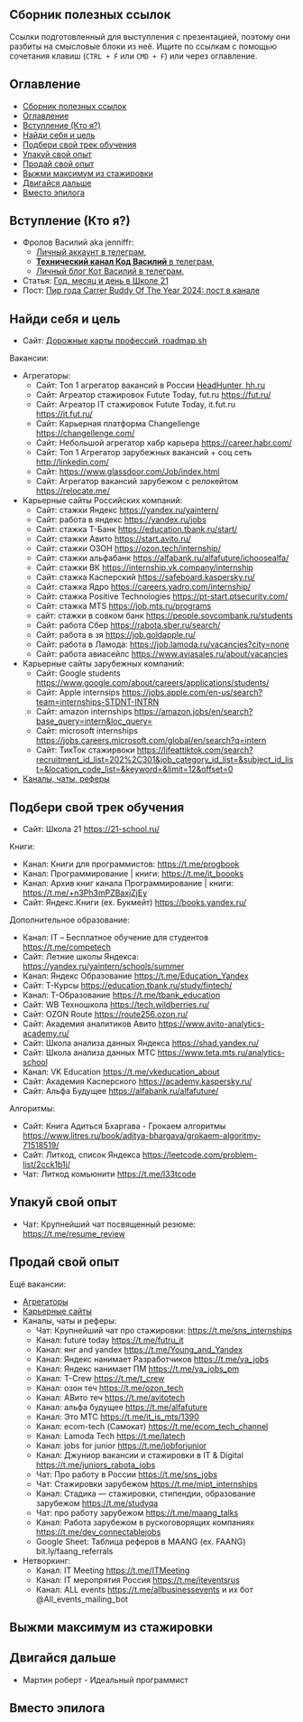 ## Сборник полезных ссылок

Ссылки подготовленный для выступления с презентацией, поэтому они разбиты на смысловые блоки из неё.
Ищите по ссылкам с помощью сочетания клавиш (`CTRL + F` или `CMD + F`) или через оглавление.

## Оглавление

- [Сборник полезных ссылок](#сборник-полезных-ссылок)
- [Оглавление](#оглавление)
- [Вступление (Кто я?)](#вступление-кто-я)
- [Найди себя и цель](#найди-себя-и-цель)
- [Подбери свой трек обучения](#подбери-свой-трек-обучения)
- [Упакуй свой опыт](#упакуй-свой-опыт)
- [Продай свой опыт](#продай-свой-опыт)
- [Выжми максимум из стажировки](#выжми-максимум-из-стажировки)
- [Двигайся дальше](#двигайся-дальше)
- [Вместо эпилога](#вместо-эпилога)

## Вступление (Кто я?)

- Фролов Василий aka jenniffr:
  - [Личный аккаунт в телеграм](https://t.me/drveles),
  - [**Технический канал Код Василий** в телеграм](https://t.me/code_vasilii),
  - [Личный блог Кот Василий в телеграм](https://t.me/drveless),
- Статья: [Год, месяц и день в Школе 21](https://telegra.ph/God-mesyac-i-den-v-SHkole-21-11-24)
- Пост: [Пир года Carrer Buddy Of The Year 2024: пост в канале](https://t.me/code_vasilii/13)

## Найди себя и цель

- Сайт: [Дорожные карты профессий, roadmap.sh](https://roadmap.sh/)
  
Вакансии:

- Агрегаторы:<a id="agregators"></a>
  - Сайт: Топ 1 агрегатор вакансий в России [HeadHunter, hh.ru](https://hh.ru)
  - Сайт: Агреатор стажировок Futute Today, fut.ru https://fut.ru/
  - Сайт: Агреатор IT стажировок Futute Today, it.fut.ru https://it.fut.ru/
  - Сайт: Карьерная платформа Changellenge https://changellenge.com/
  - Сайт: Небольшой агрегатор хабр карьера https://career.habr.com/
  - Сайт: Топ 1 Агрегатор зарубежных вакансий + соц сеть http://linkedin.com/
  - Сайт: https://www.glassdoor.com/Job/index.html 
  - Сайт: Агрегатор вакансий зарубежом с релокейтом https://relocate.me/
- Карьерные сайты Российских компаний:<a id="career-sites"></a>
  - Сайт: стажки Яндекс  https://yandex.ru/yaintern/
  - Сайт: работа в яндекс https://yandex.ru/jobs
  - Сайт: стажка Т-Банк https://education.tbank.ru/start/
  - Сайт: стажки Авито https://start.avito.ru/
  - Сайт: стажки ОЗОН https://ozon.tech/internship/
  - Сайт: стажки альфабанк https://alfabank.ru/alfafuture/ichoosealfa/
  - Сайт: стажки ВК https://internship.vk.company/internship
  - Сайт: стажка Касперский https://safeboard.kaspersky.ru/
  - Сайт: стажка Ядро https://careers.yadro.com/internship/
  - Сайт: стажка Positive Technologies https://pt-start.ptsecurity.com/
  - Сайт: стажка MTS  https://job.mts.ru/programs
  - сайт: стажки в  совком банк https://people.sovcombank.ru/students
  - Сайт: работа Сбер https://rabota.sber.ru/search/
  - Сайт: работа в зя https://job.goldapple.ru/
  - Сайт: работа в Ламода: https://job.lamoda.ru/vacancies?city=none
  - Сайт: работа авиасейлс https://www.aviasales.ru/about/vacancies
- Карьерные сайты зарубежных компаний:
  - Сайт: Google students https://www.google.com/about/careers/applications/students/
  - Сайт: Apple internsips https://jobs.apple.com/en-us/search?team=internships-STDNT-INTRN
  - Сайт: amazon internships https://amazon.jobs/en/search?base_query=intern&loc_query=
  - Сайт: microsoft internships https://jobs.careers.microsoft.com/global/en/search?q=intern
  - Сайт: ТикТок стажирвоки https://lifeattiktok.com/search?recruitment_id_list=202%2C301&job_category_id_list=&subject_id_list=&location_code_list=&keyword=&limit=12&offset=0
- [Каналы, чаты, реферы](#channels-and-refers)

## Подбери свой трек обучения

- Сайт: Школа 21 https://21-school.ru/

Книги:

- Канал: Книги для программистов: https://t.me/progbook
- Канал: Программирование | книги: https://t.me/it_boooks
- Канал: Архив книг канала Программирование | книги: https://t.me/+n3Ph3mPZBaxjZjEy
- Сайт: Яндекс.Книги (ex. Букмейт) https://books.yandex.ru/

Дополнительное образование:

- Канал: IT – Бесплатное обучение для студентов https://t.me/competech
- Сайт: Летние школы Яндекса: https://yandex.ru/yaintern/schools/summer
- Канал: Яндекс Образование https://t.me/Education_Yandex
- Сайт: Т-Курсы https://education.tbank.ru/study/fintech/
- Канал: T-Образование https://t.me/tbank_education
- Сайт: WB Техношкола https://tech.wildberries.ru/
- Сайт: OZON Route https://route256.ozon.ru/
- Сайт: Академия аналитиков Авито https://www.avito-analytics-academy.ru/
- Сайт: Школа анализа данных Яндекса https://shad.yandex.ru/
- Сайт: Школа анализа данных МТС https://www.teta.mts.ru/analytics-school
- Канал: VK Education https://t.me/vkeducation_about
- Сайт: Академия Касперского https://academy.kaspersky.ru/
- Сайт: Альфа Будущее https://alfabank.ru/alfafuture/

Алгоритмы:

- Сайт: Книга Адиться Бхаргава - Грокаем алгоритмы https://www.litres.ru/book/aditya-bhargava/grokaem-algoritmy-71518519/
- Сайт: Литкод, список Яндекса https://leetcode.com/problem-list/2cck1b1j/
- Чат: Литкод комьюнити https://t.me/l33tcode

## Упакуй свой опыт

- Чат: Крупнейший чат посвященный резюме: https://t.me/resume_review

## Продай свой опыт

Ещё вакансии:
- [Агрегаторы](#agregators)
- [Карьерные сайты](#career-sites)
- Каналы, чаты и реферы:<a id="channels-and-refers"></a>
  - Чат: Крупнейший чат про стажировки: https://t.me/sns_internships
  - Канал: future today https://t.me/futru_it
  - Канал: янг and yandex https://t.me/Young_and_Yandex
  - Канал: Яндекс нанимает Разработчиков https://t.me/ya_jobs
  - Канал: Яндекс нанимает ПМ https://t.me/ya_jobs_pm
  - Канал: Т-Crew https://t.me/t_crew
  - Канал: озон теч https://t.me/ozon_tech
  - Канал: АВито теч https://t.me/avitotech
  - Канал: альфа будущее https://t.me/alfafuture
  - Канал: Это МТС https://t.me/it_is_mts/1390
  - Канал: ecom-tech (Самокат) https://t.me/ecom_tech_channel
  - Канал: Lamoda Tech https://t.me/latech
  - Канал: jobs for junior https://t.me/jobforjunior
  - Канал: Джуниор вакансии и стажировки в IT & Digital https://t.me/juniors_rabota_jobs
  - Чат: Про работу в России https://t.me/sns_jobs
  - Чат: Стажировки зарубежом https://t.me/mipt_internships
  - Канал: Стадика — стажировки, стипендии, образование зарубежом https://t.me/studyqa
  - Чат: про работу зарубежом https://t.me/maang_talks
  - Канал: Работа зарубежом в рускоговорящих компаниях https://t.me/dev_connectablejobs
  - Google Sheet: Таблица реферов в MAANG (ex. FAANG) bit.ly/faang_referrals
- Нетворкинг:
  - Канал: IT Meeting https://t.me/ITMeeting
  - Канал: IT меропрятия Россия https://t.me/iteventsrus
  - Канал: ALL events https://t.me/allbusinessevents и их бот @All_events_mailing_bot

## Выжми максимум из стажировки

## Двигайся дальше

- Мартин роберт - Идеальный программист

## Вместо эпилога
